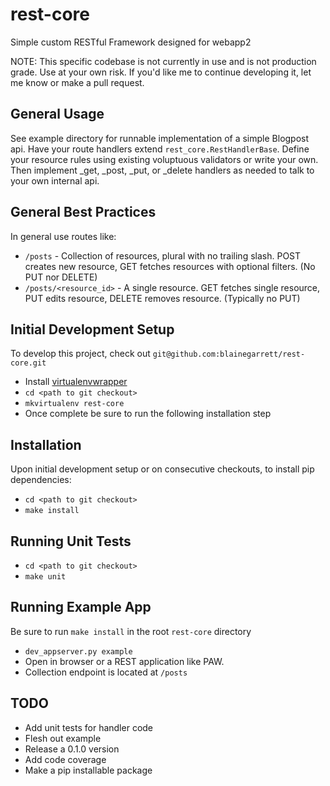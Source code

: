 # rest-core
Simple custom RESTful Framework designed for webapp2

NOTE: This specific codebase is not currently in use and is not production grade. Use at your own risk. If you'd like me to continue developing it, let me know or make a pull request.

General Usage
-----
See example directory for runnable implementation of a simple Blogpost api.
Have your route handlers extend `rest_core.RestHandlerBase`. Define your resource rules using existing voluptuous validators or write your own. Then implement _get, _post, _put, or _delete handlers as needed to talk to your own internal api.

General Best Practices
-----
In general use routes like:
* `/posts`  - Collection of resources, plural with no trailing slash. POST creates new resource, GET fetches resources with optional filters. (No PUT nor DELETE)
* `/posts/<resource_id>` - A single resource. GET fetches single resource, PUT edits resource, DELETE removes resource. (Typically no PUT)


Initial Development Setup
-----
To develop this project, check out `git@github.com:blainegarrett/rest-core.git`
* Install [virtualenvwrapper](http://virtualenvwrapper.readthedocs.io/en/latest/install.html)
* `cd <path to git checkout>`
* `mkvirtualenv rest-core`
* Once complete be sure to run the following installation step

Installation
-----
Upon initial development setup or on consecutive checkouts, to install pip dependencies:
* `cd <path to git checkout>`
* `make install`

Running Unit Tests
-----
* `cd <path to git checkout>`
* `make unit`

Running Example App
-----
Be sure to run `make install` in the root `rest-core` directory


* `dev_appserver.py example`
* Open in browser or a REST application like PAW.
* Collection endpoint is located at `/posts`


TODO
-----
* Add unit tests for handler code
* Flesh out example
* Release a 0.1.0 version
* Add code coverage
* Make a pip installable package

